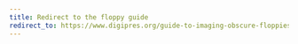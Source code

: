 ```yaml
---
title: Redirect to the floppy guide
redirect_to: https://www.digipres.org/guide-to-imaging-obscure-floppies/ 
---
```


